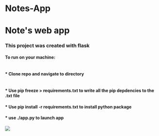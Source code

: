# Notes-App

<h1> Note's web app </h1>

<h3> This project was created with flask </h3>
<h4> To run on your machine:</h4>
<div><h4 style="display: inline-block"> * Clone repo and navigate to directory </h4>
<h4> * Use pip freeze > requirements.txt to write all the pip depdencies to  the .txt file</h4>
<h4> * Use pip install -r requirements.txt to install python package </h4>
<h4> * use ./app.py to launch app </h4>

<img src="https://user-images.githubusercontent.com/52264361/158041323-54e0b54d-7b58-466c-b2fc-d0ac32a669b5.PNG">
